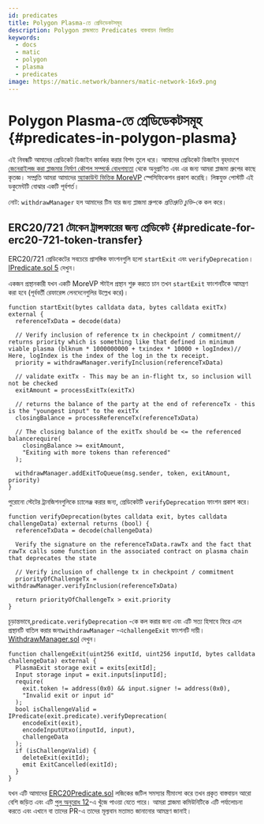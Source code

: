 ```yaml
---
id: predicates
title: Polygon Plasma-তে প্রেডিডেকটসমূহ
description: Polygon প্লাজমাতে Predicates বাস্তবায়ন বিস্তারিত
keywords:
  - docs
  - matic
  - polygon
  - plasma
  - predicates
image: https://matic.network/banners/matic-network-16x9.png
---
```


# Polygon Plasma-তে প্রেডিডেকটসমূহ {#predicates-in-polygon-plasma}

এই নিবন্ধটি আমাদের প্রেডিকেট ডিজাইন কার্যকর করার বিশদ তুলে ধরে। আমাদের প্রেডিকেট ডিজাইন বৃহদাংশে [জেনেরাইলজ করা প্লাজমার নির্মাণ কৌশল সম্পর্কে বোধগম্যতা](https://medium.com/plasma-group/plapps-and-predicates-understanding-the-generalized-plasma-architecture-fc171b25741) থেকে অনুপ্রাণিত এবং এর জন্য আমরা প্লাজমা গ্রুপের কাছে কৃতজ্ঞ। সম্প্রতি আমরা আমাদের [অ্যাকাউন্ট ভিত্তিক MoreVP](https://ethresear.ch/t/account-based-plasma-morevp/5480) স্পেসিফিকেশন প্রকাশ করেছি। লিঙ্কযুক্ত পোস্টটি এই ডকুমেন্টটি বোঝার একটি পূর্বশর্ত।

নোট: `withdrawManager` হল আমাদের টিম যার জন্য প্লাজমা গ্রুপকে *প্রতিশ্রুতি চুক্তি*-কে কল করে।

## ERC20/721 টোকেন ট্রান্সফারের জন্য প্রেডিকেট {#predicate-for-erc20-721-token-transfer}

ERC20/721 প্রেডিকেটের সবচেয়ে প্রাসঙ্গিক ফাংশনগুলি হলো `startExit` এবং `verifyDeprecation`। [IPredicate.sol 5](https://github.com/maticnetwork/contracts/blob/master/contracts/root/predicates/IPredicate.sol) দেখুন।

একজন প্রস্থানকারী যখন একটি MoreVP স্টাইল প্রস্থান শুরু করতে চান তখন `startExit` ফাংশনটিকে আমন্ত্রণ করা হবে (পূর্ববর্তী রেফারেন্স লেনদেনেগুলির উল্লেখ করে)।

```solidity
function startExit(bytes calldata data, bytes calldata exitTx) external {
  referenceTxData = decode(data)

  // Verify inclusion of reference tx in checkpoint / commitment// returns priority which is something like that defined in minimum viable plasma (blknum * 1000000000 + txindex * 10000 + logIndex)// Here, logIndex is the index of the log in the tx receipt.
  priority = withdrawManager.verifyInclusion(referenceTxData)

  // validate exitTx - This may be an in-flight tx, so inclusion will not be checked
  exitAmount = processExitTx(exitTx)

  // returns the balance of the party at the end of referenceTx - this is the "youngest input" to the exitTx
  closingBalance = processReferenceTx(referenceTxData)

  // The closing balance of the exitTx should be <= the referenced balancerequire(
    closingBalance >= exitAmount,
    "Exiting with more tokens than referenced"
  );

  withdrawManager.addExitToQueue(msg.sender, token, exitAmount, priority)
}
```

পুরোনো স্টেটের ট্রানজিশনগুলিকে চ্যালেঞ্জ করার জন্য, প্রেডিকেটটি `verifyDeprecation` ফাংশন প্রকাশ করে।

```solidity
function verifyDeprecation(bytes calldata exit, bytes calldata challengeData) external returns (bool) {
  referenceTxData = decode(challengeData)

  Verify the signature on the referenceTxData.rawTx and the fact that rawTx calls some function in the associated contract on plasma chain that deprecates the state

  // Verify inclusion of challenge tx in checkpoint / commitment
  priorityOfChallengeTx = withdrawManager.verifyInclusion(referenceTxData)

  return priorityOfChallengeTx > exit.priority
}
```

চূড়ান্তভাবে,`predicate.verifyDeprecation` -কে কল করার জন্য এবং এটি সত্য হিসাবে ফিরে এলে প্রস্থানটি বাতিল করার জন্য`withdrawManager` -এ`challengeExit`  ফাংশনটি দায়ী। [WithdrawManager.sol](https://github.com/maticnetwork/contracts/blob/master/contracts/root/withdrawManager/WithdrawManager.sol#L184) দেখুন।

```solidity
function challengeExit(uint256 exitId, uint256 inputId, bytes calldata challengeData) external {
  PlasmaExit storage exit = exits[exitId];
  Input storage input = exit.inputs[inputId];
  require(
    exit.token != address(0x0) && input.signer != address(0x0),
    "Invalid exit or input id"
  );
  bool isChallengeValid = IPredicate(exit.predicate).verifyDeprecation(
    encodeExit(exit),
    encodeInputUtxo(inputId, input),
    challengeData
  );
  if (isChallengeValid) {
    deleteExit(exitId);
    emit ExitCancelled(exitId);
  }
}
```

যখন এটি আমাদের [ERC20Predicate.sol](https://github.com/maticnetwork/contracts/blob/master/contracts/root/predicates/ERC20Predicate.sol) লজিকের জটিল সমস্যার মীমাংসা করে তখন প্রকৃত বাস্তবায়ন আরো বেশি জড়িত এবং এটি [পুল অনুরোধ 12](https://github.com/maticnetwork/contracts/pull/78)-এ খুঁজে পাওয়া যেতে পারে। আমরা প্লাজমা কমিউনিটিকে এটি পর্যালোচনা করতে এবং এখানে বা তাদের PR-এ তাদের মূল্যবান মতামত জানানোর আমন্ত্রণ জানাই।